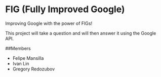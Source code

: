 # FIG (Fully Improved Google)
Improving Google with the power of FIGs!

This project will take a question and will then answer it using the Google API.

##Members
- Felipe Mansilla 
- Ivan Lin 
- Gregory Redozubov
